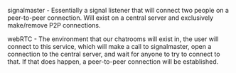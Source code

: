 signalmaster - Essentially a signal listener that will connect two people on a peer-to-peer connection. Will exist on a central server and exclusively make/remove P2P connections.


webRTC - The environment that our chatrooms will exist in, the user will connect to this service, which will make a call to signalmaster, open a connection to the central server, and wait for anyone to try to connect to that. If that does happen, a peer-to-peer connection will be established.
